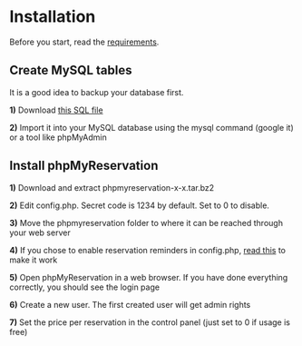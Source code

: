 # Installation #

Before you start, read the [requirements](http://code.google.com/p/phpmyreservation/#Requirements).

## Create MySQL tables ##

It is a good idea to backup your database first.

**1)** Download [this SQL file](http://www.olejon.net/code/phpmyreservation/db/phpmyreservation.sql)

**2)** Import it into your MySQL database using the mysql command (google it) or a tool like phpMyAdmin

## Install phpMyReservation ##

**1)** Download and extract phpmyreservation-x-x.tar.bz2

**2)** Edit config.php. Secret code is 1234 by default. Set to 0 to disable.

**3)** Move the phpmyreservation folder to where it can be reached through your web server

**4)** If you chose to enable reservation reminders in config.php, [read this](ReservationReminders.md) to make it work

**5)** Open phpMyReservation in a web browser. If you have done everything correctly, you should see the login page

**6)** Create a new user. The first created user will get admin rights

**7)** Set the price per reservation in the control panel (just set to 0 if usage is free)